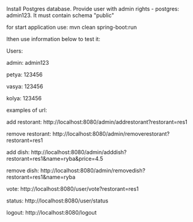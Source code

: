 <p>Install Postgres database. Provide user with admin rights - postgres: admin123. It must contain schema "public"</p>
<p></p>
<p>for start application use: mvn clean spring-boot:run</p>
<p>Ithen use information below to test it:</p>
<p></p>
<p>Users:</p>
<p>admin: admin123</p>
<p>petya: 123456</p>
<p>vasya: 123456</p>
<p>kolya: 123456</p>
<p></p>
<p>examples of url:</p>
<p>add restorant: http://localhost:8080/admin/addrestorant?restorant=res1</p>
<p>remove restorant: http://localhost:8080/admin/removerestorant?restorant=res1</p>
<p>add dish: http://localhost:8080/admin/adddish?restorant=res1&name=ryba&price=4.5</p>
<p>remove dish: http://localhost:8080/admin/removedish?restorant=res1&name=ryba</p>
<p>vote: http://localhost:8080/user/vote?restorant=res1</p>
<p>status: http://localhost:8080/user/status</p>
<p>logout: http://localhost:8080/logout</p>
